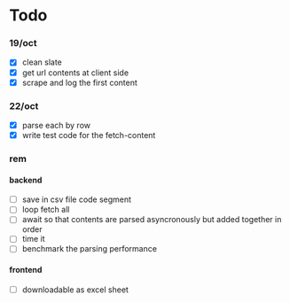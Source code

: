 # Todo

### 19/oct
- [X] clean slate
- [X] get url contents at client side
- [X] scrape and log the first content

### 22/oct
- [X] parse each by row
- [X] write test code for the fetch-content

### rem

#### backend
- [ ] save in csv file code segment
- [ ] loop fetch all
- [ ] await so that contents are parsed asyncronously but added together in order
- [ ] time it
- [ ] benchmark the parsing performance

#### frontend
- [ ] downloadable as excel sheet